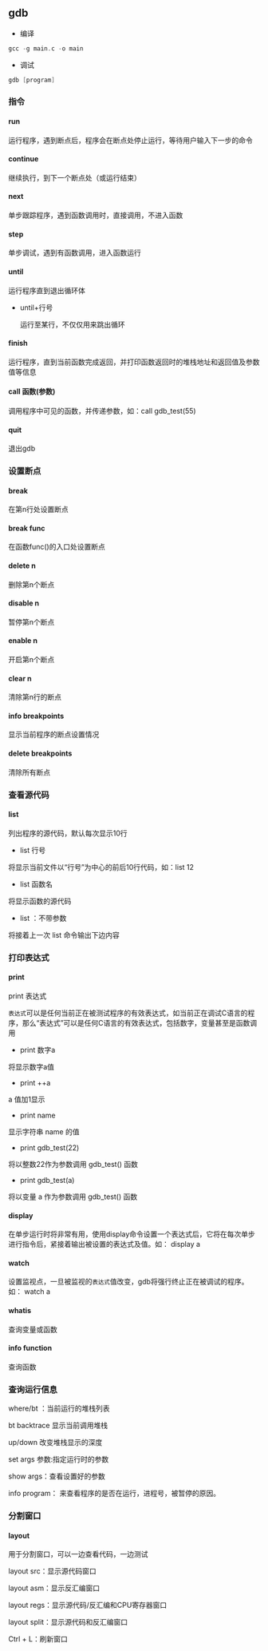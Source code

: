 <!--
 * @Description: 
 * @Version: 1.0
 * @Author: DaLao
 * @Email: dalao_li@163.com
 * @Date: 2022-03-12 22:41:18
 * @LastEditors: dalao
 * @LastEditTime: 2022-04-10 15:21:32
-->

## gdb

- 编译

```c
gcc -g main.c -o main
```

- 调试

```c
gdb [program]
```


### 指令


#### run

运行程序，遇到断点后，程序会在断点处停止运行，等待用户输入下一步的命令


#### continue

继续执行，到下一个断点处（或运行结束）


#### next

单步跟踪程序，遇到函数调用时，直接调用，不进入函数


#### step

单步调试，遇到有函数调用，进入函数运行


#### until

运行程序直到退出循环体

- until+行号

    运行至某行，不仅仅用来跳出循环


#### finish

运行程序，直到当前函数完成返回，并打印函数返回时的堆栈地址和返回值及参数值等信息


#### call 函数(参数)

调用程序中可见的函数，并传递参数，如：call gdb_test(55)


#### quit

退出gdb


### 设置断点


#### break

在第n行处设置断点


#### break func

在函数func()的入口处设置断点


#### delete n

删除第n个断点


#### disable n

暂停第n个断点


#### enable n

开启第n个断点


#### clear n

清除第n行的断点


#### info breakpoints

显示当前程序的断点设置情况


#### delete breakpoints

清除所有断点



### 查看源代码


#### list

列出程序的源代码，默认每次显示10行

- list 行号

将显示当前文件以“行号”为中心的前后10行代码，如：list 12


- list 函数名

将显示函数的源代码


- list ：不带参数

将接着上一次 list 命令输出下边内容



### 打印表达式


#### print 

print 表达式

`表达式`可以是任何当前正在被测试程序的有效表达式，如当前正在调试C语言的程序，那么“表达式”可以是任何C语言的有效表达式，包括数字，变量甚至是函数调用


- print 数字a

将显示数字a值

- print ++a

a 值加1显示


- print name

显示字符串 name 的值


- print gdb_test(22)

将以整数22作为参数调用 gdb_test() 函数


- print gdb_test(a)

将以变量 a 作为参数调用 gdb_test() 函数


#### display

在单步运行时将非常有用，使用display命令设置一个表达式后，它将在每次单步进行指令后，紧接着输出被设置的表达式及值。如： display a


#### watch

设置监视点，一旦被监视的`表达式`值改变，gdb将强行终止正在被调试的程序。如： watch a

#### whatis

查询变量或函数


#### info function

查询函数



### 查询运行信息

where/bt ：当前运行的堆栈列表

bt backtrace 显示当前调用堆栈

up/down 改变堆栈显示的深度

set args 参数:指定运行时的参数

show args：查看设置好的参数

info program： 来查看程序的是否在运行，进程号，被暂停的原因。


### 分割窗口


#### layout

用于分割窗口，可以一边查看代码，一边测试

layout src：显示源代码窗口

layout asm：显示反汇编窗口

layout regs：显示源代码/反汇编和CPU寄存器窗口

layout split：显示源代码和反汇编窗口

Ctrl + L：刷新窗口